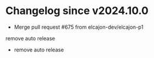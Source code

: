 # Changelog since v2024.10.0
- Merge pull request #675 from elcajon-dev/elcajon-p1

remove auto release 
- remove auto release 
